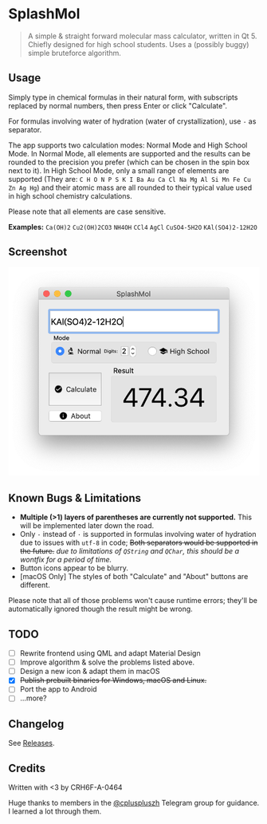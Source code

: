 #  SplashMol
> A simple &amp; straight forward molecular mass calculator, written in Qt 5.
> Chiefly designed for high school students. Uses a (possibly buggy) simple bruteforce algorithm.

## Usage
Simply type in chemical formulas in their natural form, with subscripts replaced by normal numbers, then press Enter or click "Calculate". 

For formulas involving water of hydration (water of crystallization), use `-` as separator.

The app supports two calculation modes: Normal Mode and High School Mode. In Normal Mode,  all elements are supported and the results can be rounded to the precision you prefer (which can be chosen in the spin box next to it). In High School Mode, only a small range of elements are supported (They are: `C H O N P S K I Ba Au Ca Cl Na Mg Al Si Mn Fe Cu Zn Ag Hg`) and their atomic mass are all rounded to their typical value used in high school chemistry calculations.

Please note that all elements are case sensitive.

**Examples:**
`Ca(OH)2`
`Cu2(OH)2CO3`
`NH4OH`
`CCl4`
`AgCl`
`CuSO4-5H2O`
`KAl(SO4)2-12H2O`

## Screenshot
![v1.2 Screenshot](screenshot.png)
## Known Bugs & Limitations 
- **Multiple (>1) layers of parentheses are currently not supported.** This will be implemented later down the road.
- Only `-` instead of `·` is supported in formulas involving water of hydration due to issues with `utf-8` in code; ~~Both separators would be supported in the future.~~ *due to limitations of `QString` and `QChar`, this should be a wontfix for a period of time.*
- Button icons appear to be blurry.
- [macOS Only] The styles of both  "Calculate"  and  "About" buttons are different.

Please note that all of those problems won't cause runtime errors; they'll be automatically ignored though the result might be wrong.  
## TODO
- [ ] Rewrite frontend using QML and adapt Material Design
- [ ] Improve algorithm & solve the problems listed above.
- [ ] Design a new icon & adapt them in macOS
- [x] ~~Publish prebuilt binaries for Windows, macOS and Linux.~~
- [ ] Port the app to Android 
- [ ] ...more?

## Changelog

See [Releases](https://github.com/CRH6F-A-0464/splashmol/releases).

## Credits

Written with <3 by CRH6F-A-0464

Huge thanks to members in the [@cpluspluszh](https://t.me/cpluspluszh) Telegram group for guidance. I learned a lot through them.